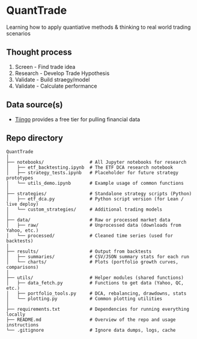 # QuantTrade
Learning how to apply quantiative methods & thinking to real world trading scenarios 

## Thought process 
1. Screen - Find trade idea
2. Research - Develop Trade Hypothesis
3. Validate - Build straegy/model
4. Validate - Calculate performance

## Data source(s)
- [Tiingo](https://www.tiingo.com/products/stock-api) provides a free tier for pulling financial data 

## Repo directory

```
QuantTrade
│
├── notebooks/                 # All Jupyter notebooks for research
│   ├── etf_backtesting.ipynb  # The ETF DCA research notebook
│   ├── strategy_tests.ipynb   # Placeholder for future strategy prototypes
│   └── utils_demo.ipynb       # Example usage of common functions
│
├── strategies/                # Standalone strategy scripts (Python)
│   ├── etf_dca.py             # Python script version (for Lean / live deploy)
│   └── custom_strategies/     # Additional trading models
│
├── data/                      # Raw or processed market data
│   ├── raw/                   # Unprocessed data (downloads from Yahoo, etc.)
│   └── processed/             # Cleaned time series (used for backtests)
│
├── results/                   # Output from backtests
│   ├── summaries/             # CSV/JSON summary stats for each run
│   └── charts/                # Plots (portfolio growth curves, comparisons)
│
├── utils/                     # Helper modules (shared functions)
│   ├── data_fetch.py          # Functions to get data (Yahoo, QC, etc.)
│   ├── portfolio_tools.py     # DCA, rebalancing, drawdowns, stats
│   └── plotting.py            # Common plotting utilities
│
├── requirements.txt           # Dependencies for running everything locally
├── README.md                  # Overview of the repo and usage instructions
└── .gitignore                 # Ignore data dumps, logs, cache
```
